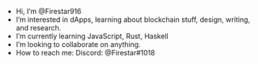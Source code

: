 - Hi, I’m @Firestar916
- I’m interested in dApps, learning about blockchain stuff, design, writing, and research.
- I’m currently learning JavaScript, Rust, Haskell
- I’m looking to collaborate on anything.
- How to reach me: Discord: @Firestar#1018
